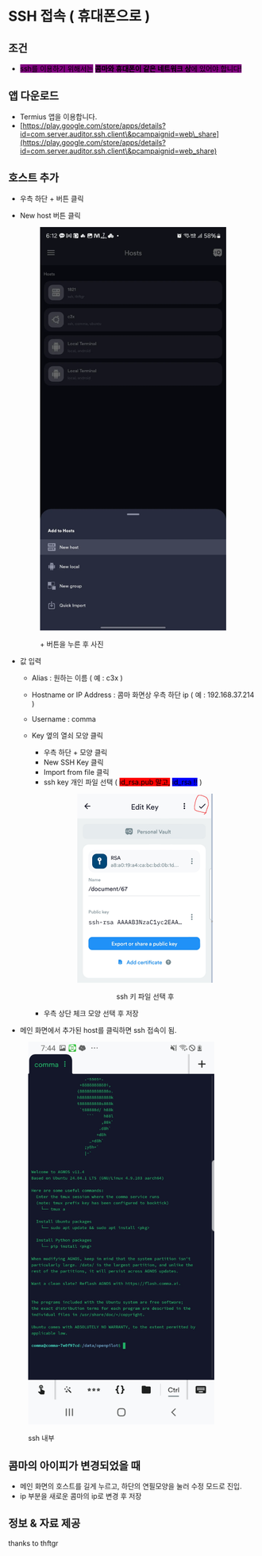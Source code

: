 # SSH 접속 ( 휴대폰으로 )

## 조건

* <mark style="background-color:purple;">ssh를 이용하기 위해서는</mark> <mark style="background-color:purple;"></mark><mark style="background-color:purple;">**콤마와 휴대폰이 같은 네트워크 상**</mark><mark style="background-color:purple;">에 있어야 합니다!</mark>

## 앱 다운로드

* Termius 앱을 이용합니다.
* [https://play.google.com/store/apps/details?id=com.server.auditor.ssh.client\&pcampaignid=web\_share](https://play.google.com/store/apps/details?id=com.server.auditor.ssh.client\&pcampaignid=web_share)

## 호스트 추가

* 우측 하단 + 버튼 클릭
*   New host 버튼 클릭

    <figure><img src="../.gitbook/assets/image.png" alt="" width="375"><figcaption><p>+ 버튼을 누른 후 사진</p></figcaption></figure>


*   값 입력

    * Alias : 원하는 이름 ( 예 : c3x )
    * Hostname or IP Address : 콤마 화면상 우측 하단 ip ( 예 : 192.168.37.214 )
    * Username : comma



    *   Key 옆의 열쇠 모양 클릭

        * 우측 하단 + 모양 클릭
        * New SSH Key 클릭
        * Import from file 클릭
        * ssh key 개인 파일 선택  ( <mark style="background-color:red;">id\_rsa.pub 말고,</mark>   <mark style="background-color:blue;">id\_rsa !!</mark> )



        <div align="center" data-full-width="false"><figure><img src="../.gitbook/assets/image (1).png" alt="" width="273"><figcaption><p>ssh 키 파일 선택 후</p></figcaption></figure></div>

        *   우측 상단 체크 모양 선택 후 저장


* 메인 화면에서 추가된 host를 클릭하면 ssh 접속이 됨.

<figure><img src="../.gitbook/assets/Screenshot_20250101-194435_Termius.jpg" alt="" width="375"><figcaption><p>ssh 내부</p></figcaption></figure>

## 콤마의 아이피가 변경되었을 때

* 메인 화면의 호스트를 길게 누르고, 하단의 연필모양을 눌러 수정 모드로 진입.
* ip 부분을 새로운 콤마의 ip로 변경 후 저장





## 정보 & 자료 제공

thanks to thftgr
